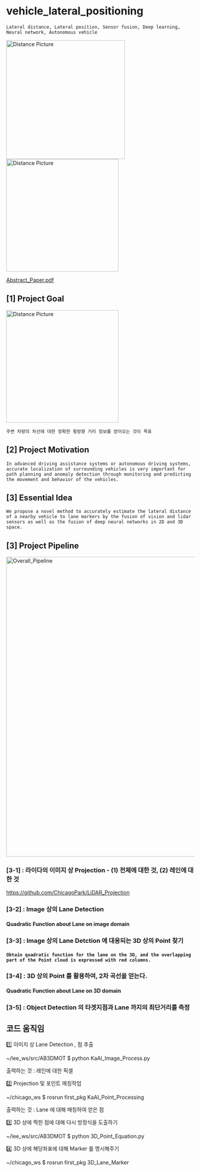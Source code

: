 # vehicle_lateral_positioning
`Lateral distance, Lateral position, Sensor fusion, Deep learning, Neural network, Autonomous vehicle`

<img width="317" alt="Distance Picture" src="https://user-images.githubusercontent.com/73331241/149541640-808f9392-58eb-4a47-841f-04c85de3b534.png"><img width="300" alt="Distance Picture" src="https://user-images.githubusercontent.com/73331241/140629396-1adf36df-49ab-406e-abe4-805d8828d99e.jpg">

[Abstract_Paper.pdf](https://github.com/ChicagoPark/vehicle_lateral_positioning/files/7871472/Abstract_Paper.pdf)


## [1] Project Goal
<img width="300" alt="Distance Picture" src="https://user-images.githubusercontent.com/73331241/139383767-c6116f15-713e-4ddb-9500-605f346a84ea.jpeg">

`주변 차량의 차선에 대한 정확한 횡방향 거리 정보를 얻어오는 것이 목표`

## [2] Project Motivation
`In advanced driving assistance systems or autonomous driving systems, accurate localization of surrounding vehicles is very important for path planning and anomaly detection through monitoring and predicting the movement and behavior of the vehicles.`

## [3] Essential Idea
`We propose a novel method to accurately estimate the lateral distance of a nearby vehicle to lane markers by the fusion of vision and lidar sensors as well as the fusion of deep neural networks in 2D and 3D space.`

## [3] Project Pipeline

<img width="800" alt="Overall_Pipeline" src="https://user-images.githubusercontent.com/73331241/139428433-30e16219-0120-427c-8734-0794f9f40f71.png">


### [3-1] : 라이다의 이미지 상 Projection - (1) 전체에 대한 것, (2) 레인에 대한 것

https://github.com/ChicagoPark/LiDAR_Projection

### [3-2] : Image 상의 Lane Detection


#### Quadratic Function about Lane on image domain


### [3-3] : Image 상의 Lane Detction 에 대응되는 3D 상의 Point 찾기


#### `Obtain quadratic function for the lane on the 3D, and the overlapping part of the Point cloud is expressed with red columns.`


### [3-4] : 3D 상의 Point 를 활용하여, 2차 곡선을 얻는다.



#### Quadratic Function about Lane on 3D domain

### [3-5] : Object Detection 의 타겟지점과 Lane 까지의 최단거리를 측정


## 코드 움직임
1️⃣  이미지 상 Lane Detection , 점 추출

~/lee_ws/src/AB3DMOT $ python KaAI_Image_Process.py

출력하는 것 : 레인에 대한 픽셀

2️⃣  Projection 및 포인트 매칭작업

~/chicago_ws $ rosrun first_pkg KaAI_Point_Processing

출력하는 것 : Lane 에 대해 매칭하여 얻은 점

3️⃣  3D 상에 찍힌 점에 대해 다시 방정식을 도출하기

~/lee_ws/src/AB3DMOT $ python 3D_Point_Equation.py

4️⃣  3D 상에 해당좌표에 대해 Marker 를 명시해주기

~/chicago_ws $ rosrun first_pkg 3D_Lane_Marker

